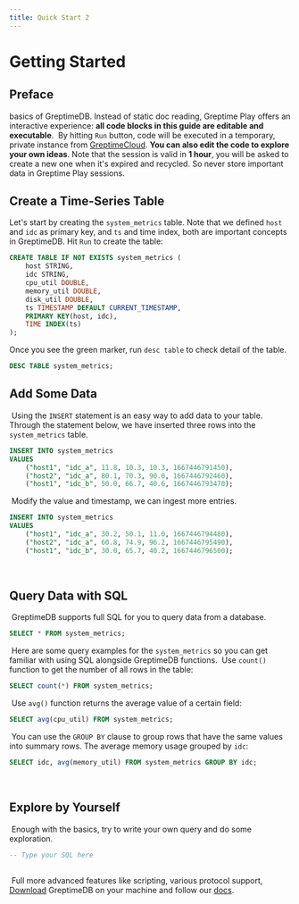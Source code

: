 ```yaml
---
title: Quick Start 2
---
```

# Getting Started

## Preface

basics of GreptimeDB. Instead of static doc reading, Greptime Play offers an
interactive experience: **all code blocks in this guide are editable and
executable**.
​
By hitting `Run` button, code will be executed in a temporary, private instance
from [GreptimeCloud](https://greptime.com/product/cloud). **You can also edit
the code to explore your own ideas**. Note that the session is valid in **1
hour**, you will be asked to create a new one when it's expired and recycled. So
never store important data in Greptime Play sessions.
​
## Create a Time-Series Table

Let's start by creating the `system_metrics` table. Note that we defined `host`
and `idc` as primary key, and `ts` and time index, both are important concepts
in GreptimeDB. Hit `Run` to create the table:
​

```sql
CREATE TABLE IF NOT EXISTS system_metrics (
    host STRING,
    idc STRING,
    cpu_util DOUBLE,
    memory_util DOUBLE,
    disk_util DOUBLE,
    ts TIMESTAMP DEFAULT CURRENT_TIMESTAMP,
    PRIMARY KEY(host, idc),
    TIME INDEX(ts)
);
```

Once you see the green marker, run `desc table` to check detail of the table.
​
```sql
DESC TABLE system_metrics;
```

## Add Some Data

​
Using the `INSERT` statement is an easy way to add data to your table. Through
the statement below, we have inserted three rows into the `system_metrics`
table.
​

``` sql
INSERT INTO system_metrics
VALUES
    ("host1", "idc_a", 11.8, 10.3, 10.3, 1667446791450),
    ("host2", "idc_a", 80.1, 70.3, 90.0, 1667446792460),
    ("host1", "idc_b", 50.0, 66.7, 40.6, 1667446793470);
```

​
Modify the value and timestamp, we can ingest more entries.
​

``` sql
INSERT INTO system_metrics
VALUES
    ("host1", "idc_a", 30.2, 50.1, 11.0, 1667446794480),
    ("host2", "idc_a", 60.8, 74.9, 96.2, 1667446795490),
    ("host1", "idc_b", 30.0, 65.7, 40.2, 1667446796500);
```

​

## Query Data with SQL

​
GreptimeDB supports full SQL for you to query data from a database.
​

``` sql
SELECT * FROM system_metrics;
```

​
Here are some query examples for the `system_metrics` so you can get familiar
with using SQL alongside GreptimeDB functions.
​
Use `count()` function to get the number of all rows in the table:
​

``` sql
SELECT count(*) FROM system_metrics;
```

​
Use `avg()` function returns the average value of a certain field:
​

``` sql
SELECT avg(cpu_util) FROM system_metrics;
```

​
You can use the `GROUP BY` clause to group rows that have the same values into
summary rows. The average memory usage grouped by `idc`:
​

```sql
SELECT idc, avg(memory_util) FROM system_metrics GROUP BY idc;
```

​

## Explore by Yourself

​
Enough with the basics, try to write your own query and do some exploration.
​

```sql
-- Type your SQL here
​
```

​
Full more advanced features like scripting, various protocol support,
[Download](https://greptime.com/downloads/) GreptimeDB on your machine and
follow our [docs](https://docs.greptime.com).
